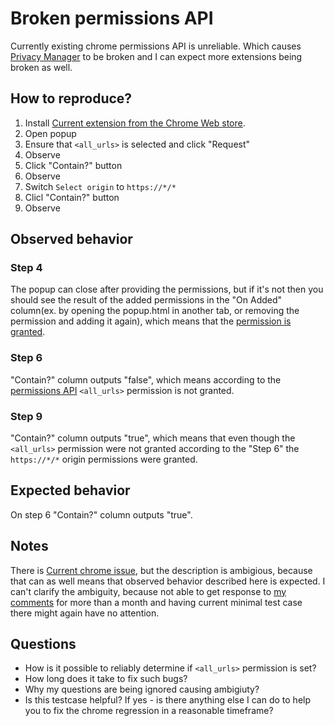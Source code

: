 # Broken permissions API

Currently existing chrome permissions API is unreliable. Which causes [Privacy
Manager](https://chrome.google.com/webstore/detail/giccehglhacakcfemddmfhdkahamfcmd) to be broken and I can expect more extensions being broken as well.

## How to reproduce?

1. Install [Current extension from the Chrome Web store](https://chrome.google.com/webstore/detail/broken-permissions-api/lghpjgifedknlefkdmgajpfhfejdoafg).
1. Open popup
1. Ensure that `<all_urls>` is selected and click "Request"
1. Observe
1. Click "Contain?" button
1. Observe
1. Switch `Select origin` to `https://*/*`
1. Clicl "Contain?" button
1. Observe

## Observed behavior

### Step 4
The popup can close after providing the permissions, but if it's not then you should see the result of the added permissions in the "On Added" column(ex. by opening the popup.html in another tab, or removing the permission and adding it again), which means that the [permission is granted](https://developer.chrome.com/apps/permissions#method-request).

### Step 6
"Contain?" column outputs "false", which means according to the [permissions API](https://developer.chrome.com/apps/permissions#method-contains) `<all_urls>` permission is not granted.

### Step 9
"Contain?" column outputs "true", which means that even though the `<all_urls>` permission were not granted according to the "Step 6" the `https://*/*` origin permissions were granted.

## Expected behavior
On step 6 "Contain?" column outputs "true".

## Notes

There is [Current chrome issue](https://bugs.chromium.org/p/chromium/issues/detail?id=931413), but the description is ambigious, because that can as well means that observed behavior described here is expected.
I can't clarify the ambiguity, because not able to get response to [my comments](https://bugs.chromium.org/p/chromium/issues/detail?id=931413#c10) for more than a month and having current minimal test case there might again have no attention.

## Questions
- How is it possible to reliably determine if `<all_urls>` permission is set?
- How long does it take to fix such bugs?
- Why my questions are being ignored causing ambigiuty?
- Is this testcase helpful? If yes - is there anything else I can do to help you to fix the chrome regression in a reasonable timeframe?